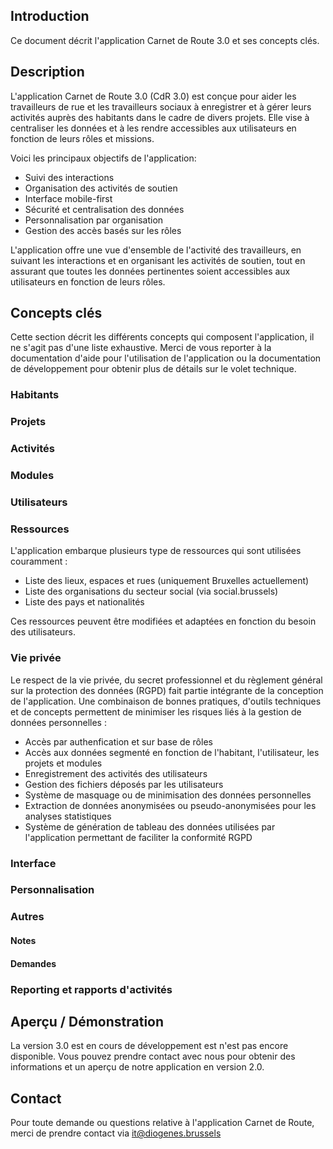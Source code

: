 ## Introduction

Ce document décrit l'application Carnet de Route 3.0 et ses concepts clés.

## Description

L'application Carnet de Route 3.0 (CdR 3.0) est conçue pour aider les travailleurs de rue et les travailleurs sociaux à enregistrer et à gérer leurs activités auprès des habitants dans le cadre de divers projets. Elle vise à centraliser les données et à les rendre accessibles aux utilisateurs en fonction de leurs rôles et missions.

Voici les principaux objectifs de l'application:

- Suivi des interactions
- Organisation des activités de soutien
- Interface mobile-first
- Sécurité et centralisation des données
- Personnalisation par organisation
- Gestion des accès basés sur les rôles

L'application offre une vue d'ensemble de l'activité des travailleurs, en suivant les interactions et en organisant les activités de soutien, tout en assurant que toutes les données pertinentes soient accessibles aux utilisateurs en fonction de leurs rôles.

## Concepts clés

Cette section décrit les différents concepts qui composent l'application, il ne s'agit pas d'une liste exhaustive. Merci de vous reporter à la documentation d'aide pour l'utilisation de l'application ou la documentation de développement pour obtenir plus de détails sur le volet technique.

### Habitants

### Projets

### Activités

### Modules

### Utilisateurs

### Ressources

L'application embarque plusieurs type de ressources qui sont utilisées couramment :

- Liste des lieux, espaces et rues (uniquement Bruxelles actuellement)
- Liste des organisations du secteur social (via social.brussels)
- Liste des pays et nationalités

Ces ressources peuvent être modifiées et adaptées en fonction du besoin des utilisateurs.

### Vie privée

Le respect de la vie privée, du secret professionnel et du règlement général sur la protection des données (RGPD) fait partie intégrante de la conception de l'application. Une combinaison de bonnes pratiques, d'outils techniques et de concepts permettent de minimiser les risques liés à la gestion de données personnelles :

- Accès par authenfication et sur base de rôles
- Accès aux données segmenté en fonction de l'habitant, l'utilisateur, les projets et modules
- Enregistrement des activités des utilisateurs
- Gestion des fichiers déposés par les utilisateurs
- Système de masquage ou de minimisation des données personnelles
- Extraction de données anonymisées ou pseudo-anonymisées pour les analyses statistiques
- Système de génération de tableau des données utilisées par l'application permettant de faciliter la conformité RGPD

### Interface

### Personnalisation

### Autres

#### Notes

#### Demandes

### Reporting et rapports d'activités

## Aperçu / Démonstration

La version 3.0 est en cours de développement est n'est pas encore disponible. Vous pouvez prendre contact avec nous pour obtenir des informations et un aperçu de notre application en version 2.0.

## Contact

Pour toute demande ou questions relative à l'application Carnet de Route, merci de prendre contact via it@diogenes.brussels
